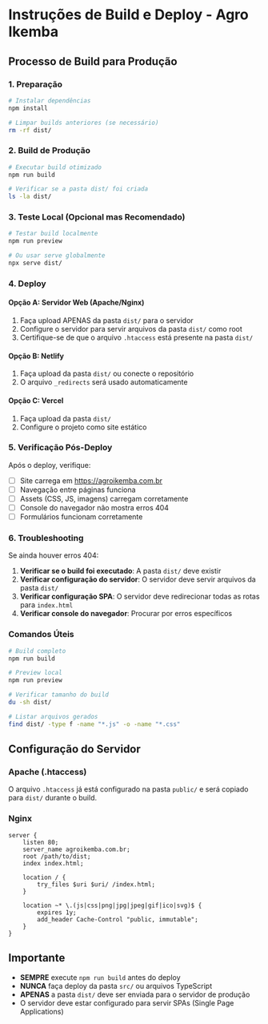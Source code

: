 
# Instruções de Build e Deploy - Agro Ikemba

## Processo de Build para Produção

### 1. Preparação
```bash
# Instalar dependências
npm install

# Limpar builds anteriores (se necessário)
rm -rf dist/
```

### 2. Build de Produção
```bash
# Executar build otimizado
npm run build

# Verificar se a pasta dist/ foi criada
ls -la dist/
```

### 3. Teste Local (Opcional mas Recomendado)
```bash
# Testar build localmente
npm run preview

# Ou usar serve globalmente
npx serve dist/
```

### 4. Deploy

#### Opção A: Servidor Web (Apache/Nginx)
1. Faça upload APENAS da pasta `dist/` para o servidor
2. Configure o servidor para servir arquivos da pasta `dist/` como root
3. Certifique-se de que o arquivo `.htaccess` está presente na pasta `dist/`

#### Opção B: Netlify
1. Faça upload da pasta `dist/` ou conecte o repositório
2. O arquivo `_redirects` será usado automaticamente

#### Opção C: Vercel
1. Faça upload da pasta `dist/`
2. Configure o projeto como site estático

### 5. Verificação Pós-Deploy

Após o deploy, verifique:

- [ ] Site carrega em https://agroikemba.com.br
- [ ] Navegação entre páginas funciona
- [ ] Assets (CSS, JS, imagens) carregam corretamente
- [ ] Console do navegador não mostra erros 404
- [ ] Formulários funcionam corretamente

### 6. Troubleshooting

Se ainda houver erros 404:

1. **Verificar se o build foi executado**: A pasta `dist/` deve existir
2. **Verificar configuração do servidor**: O servidor deve servir arquivos da pasta `dist/`
3. **Verificar configuração SPA**: O servidor deve redirecionar todas as rotas para `index.html`
4. **Verificar console do navegador**: Procurar por erros específicos

### Comandos Úteis

```bash
# Build completo
npm run build

# Preview local
npm run preview

# Verificar tamanho do build
du -sh dist/

# Listar arquivos gerados
find dist/ -type f -name "*.js" -o -name "*.css"
```

## Configuração do Servidor

### Apache (.htaccess)
O arquivo `.htaccess` já está configurado na pasta `public/` e será copiado para `dist/` durante o build.

### Nginx
```nginx
server {
    listen 80;
    server_name agroikemba.com.br;
    root /path/to/dist;
    index index.html;

    location / {
        try_files $uri $uri/ /index.html;
    }

    location ~* \.(js|css|png|jpg|jpeg|gif|ico|svg)$ {
        expires 1y;
        add_header Cache-Control "public, immutable";
    }
}
```

## Importante

- **SEMPRE** execute `npm run build` antes do deploy
- **NUNCA** faça deploy da pasta `src/` ou arquivos TypeScript
- **APENAS** a pasta `dist/` deve ser enviada para o servidor de produção
- O servidor deve estar configurado para servir SPAs (Single Page Applications)
